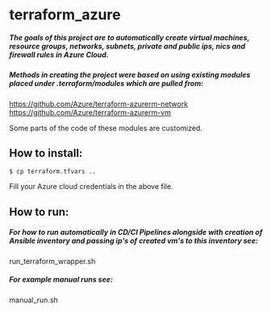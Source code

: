 # terraform_azure

##### The goals of this project are to automatically create virtual machines, resource groups, networks, subnets, private and public ips, nics and firewall rules in Azure Cloud.


##### Methods in creating the project were based on using existing modules placed under .terraform/modules which are pulled from:

https://github.com/Azure/terraform-azurerm-network
https://github.com/Azure/terraform-azurerm-vm

Some parts of the code of these modules are customized.


## How to install:
```hcl
$ cp terraform.tfvars ..
```
Fill your Azure cloud credentials in the above file.


## How to run:

##### For how to run automatically in CD/CI Pipelines alongside with creation of Ansible inventory and passing ip's of created vm's to this inventory see:

run_terraform_wrapper.sh


##### For example manual runs see:

manual_run.sh
